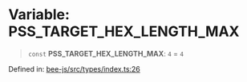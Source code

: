 # Variable: PSS\_TARGET\_HEX\_LENGTH\_MAX

> `const` **PSS\_TARGET\_HEX\_LENGTH\_MAX**: `4` = `4`

Defined in: [bee-js/src/types/index.ts:26](https://github.com/ethersphere/bee-js/blob/3abbe2b1b264d6b586511a56e93badb2236bd09d/src/types/index.ts#L26)

